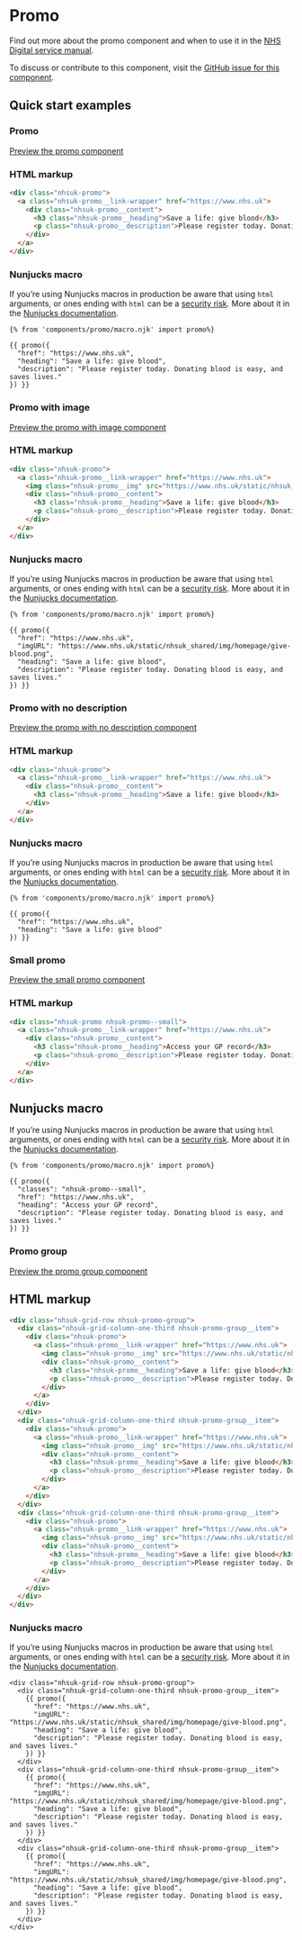 # Promo

Find out more about the promo component and when to use it in the [NHS Digital service manual](https://beta.nhs.uk/service-manual/patterns/).

To discuss or contribute to this component, visit the [GitHub issue for this component](https://github.com/nhsuk/nhsuk-frontend/issues/176).

## Quick start examples

### Promo

[Preview the promo component](https://nhsuk.github.io/nhsuk-frontend/components/promo.html)

### HTML markup

```html
<div class="nhsuk-promo">
  <a class="nhsuk-promo__link-wrapper" href="https://www.nhs.uk">
    <div class="nhsuk-promo__content">
      <h3 class="nhsuk-promo__heading">Save a life: give blood</h3>
      <p class="nhsuk-promo__description">Please register today. Donating blood is easy, and saves lives.</p>
    </div>
  </a>
</div>
```

### Nunjucks macro

If you’re using Nunjucks macros in production be aware that using `html` arguments, or ones ending with `html` can be a [security risk](https://en.wikipedia.org/wiki/Cross-site_scripting). More about it in the [Nunjucks documentation](https://mozilla.github.io/nunjucks/api.html#user-defined-templates-warning).

```
{% from 'components/promo/macro.njk' import promo%}

{{ promo({
  "href": "https://www.nhs.uk",
  "heading": "Save a life: give blood",
  "description": "Please register today. Donating blood is easy, and saves lives."
}) }}
```

### Promo with image

[Preview the promo with image component](https://nhsuk.github.io/nhsuk-frontend/components/promo-with-image.html)

### HTML markup

```html
<div class="nhsuk-promo">
  <a class="nhsuk-promo__link-wrapper" href="https://www.nhs.uk">
    <img class="nhsuk-promo__img" src="https://www.nhs.uk/static/nhsuk_shared/img/homepage/give-blood.png" alt="">
    <div class="nhsuk-promo__content">
      <h3 class="nhsuk-promo__heading">Save a life: give blood</h3>
      <p class="nhsuk-promo__description">Please register today. Donating blood is easy, and saves lives.</p>
    </div>
  </a>
</div>
```

### Nunjucks macro

If you’re using Nunjucks macros in production be aware that using `html` arguments, or ones ending with `html` can be a [security risk](https://en.wikipedia.org/wiki/Cross-site_scripting). More about it in the [Nunjucks documentation](https://mozilla.github.io/nunjucks/api.html#user-defined-templates-warning).

```
{% from 'components/promo/macro.njk' import promo%}

{{ promo({
  "href": "https://www.nhs.uk",
  "imgURL": "https://www.nhs.uk/static/nhsuk_shared/img/homepage/give-blood.png",
  "heading": "Save a life: give blood",
  "description": "Please register today. Donating blood is easy, and saves lives."
}) }}
```
           
### Promo with no description

[Preview the promo with no description component](https://nhsuk.github.io/nhsuk-frontend/components/promo-with-image.html)

### HTML markup

```html
<div class="nhsuk-promo">
  <a class="nhsuk-promo__link-wrapper" href="https://www.nhs.uk">
    <div class="nhsuk-promo__content">
      <h3 class="nhsuk-promo__heading">Save a life: give blood</h3>
    </div>
  </a>
</div>
```

### Nunjucks macro

If you’re using Nunjucks macros in production be aware that using `html` arguments, or ones ending with `html` can be a [security risk](https://en.wikipedia.org/wiki/Cross-site_scripting). More about it in the [Nunjucks documentation](https://mozilla.github.io/nunjucks/api.html#user-defined-templates-warning).

```
{% from 'components/promo/macro.njk' import promo%}

{{ promo({
  "href": "https://www.nhs.uk",
  "heading": "Save a life: give blood"
}) }}
```

### Small promo

[Preview the small promo component](https://nhsuk.github.io/nhsuk-frontend/components/promo-small.html)

### HTML markup

```html
<div class="nhsuk-promo nhsuk-promo--small">
  <a class="nhsuk-promo__link-wrapper" href="https://www.nhs.uk">
    <div class="nhsuk-promo__content">
      <h3 class="nhsuk-promo__heading">Access your GP record</h3>
      <p class="nhsuk-promo__description">Please register today. Donating blood is easy, and saves lives.</p>
    </div>
  </a>
</div>
```

## Nunjucks macro

If you’re using Nunjucks macros in production be aware that using `html` arguments, or ones ending with `html` can be a [security risk](https://en.wikipedia.org/wiki/Cross-site_scripting). More about it in the [Nunjucks documentation](https://mozilla.github.io/nunjucks/api.html#user-defined-templates-warning).

```
{% from 'components/promo/macro.njk' import promo%}

{{ promo({
  "classes": "nhsuk-promo--small",
  "href": "https://www.nhs.uk",
  "heading": "Access your GP record",
  "description": "Please register today. Donating blood is easy, and saves lives."
}) }}
```

### Promo group

[Preview the promo group component](https://nhsuk.github.io/nhsuk-frontend/components/promo-group.html)

## HTML markup

```html
<div class="nhsuk-grid-row nhsuk-promo-group">
  <div class="nhsuk-grid-column-one-third nhsuk-promo-group__item">
    <div class="nhsuk-promo">
      <a class="nhsuk-promo__link-wrapper" href="https://www.nhs.uk">
        <img class="nhsuk-promo__img" src="https://www.nhs.uk/static/nhsuk_shared/img/homepage/give-blood.png" alt="">
        <div class="nhsuk-promo__content">
          <h3 class="nhsuk-promo__heading">Save a life: give blood</h3>
          <p class="nhsuk-promo__description">Please register today. Donating blood is easy, and saves lives.</p>
        </div>
      </a>
    </div>
  </div>
  <div class="nhsuk-grid-column-one-third nhsuk-promo-group__item">
    <div class="nhsuk-promo">
      <a class="nhsuk-promo__link-wrapper" href="https://www.nhs.uk">
        <img class="nhsuk-promo__img" src="https://www.nhs.uk/static/nhsuk_shared/img/homepage/give-blood.png" alt="">
        <div class="nhsuk-promo__content">
          <h3 class="nhsuk-promo__heading">Save a life: give blood</h3>
          <p class="nhsuk-promo__description">Please register today. Donating blood is easy, and saves lives.</p>
        </div>
      </a>
    </div>
  </div>
  <div class="nhsuk-grid-column-one-third nhsuk-promo-group__item">
    <div class="nhsuk-promo">
      <a class="nhsuk-promo__link-wrapper" href="https://www.nhs.uk">
        <img class="nhsuk-promo__img" src="https://www.nhs.uk/static/nhsuk_shared/img/homepage/give-blood.png" alt="">
        <div class="nhsuk-promo__content">
          <h3 class="nhsuk-promo__heading">Save a life: give blood</h3>
          <p class="nhsuk-promo__description">Please register today. Donating blood is easy, and saves lives.</p>
        </div>
      </a>
    </div>
  </div>
</div>
```

### Nunjucks macro

If you’re using Nunjucks macros in production be aware that using `html` arguments, or ones ending with `html` can be a [security risk](https://en.wikipedia.org/wiki/Cross-site_scripting). More about it in the [Nunjucks documentation](https://mozilla.github.io/nunjucks/api.html#user-defined-templates-warning).

```
<div class="nhsuk-grid-row nhsuk-promo-group">
  <div class="nhsuk-grid-column-one-third nhsuk-promo-group__item">
    {{ promo({
      "href": "https://www.nhs.uk",
      "imgURL": "https://www.nhs.uk/static/nhsuk_shared/img/homepage/give-blood.png",
      "heading": "Save a life: give blood",
      "description": "Please register today. Donating blood is easy, and saves lives."
    }) }}
  </div>
  <div class="nhsuk-grid-column-one-third nhsuk-promo-group__item">
    {{ promo({
      "href": "https://www.nhs.uk",
      "imgURL": "https://www.nhs.uk/static/nhsuk_shared/img/homepage/give-blood.png",
      "heading": "Save a life: give blood",
      "description": "Please register today. Donating blood is easy, and saves lives."
    }) }}
  </div>
  <div class="nhsuk-grid-column-one-third nhsuk-promo-group__item">
    {{ promo({
      "href": "https://www.nhs.uk",
      "imgURL": "https://www.nhs.uk/static/nhsuk_shared/img/homepage/give-blood.png",
      "heading": "Save a life: give blood",
      "description": "Please register today. Donating blood is easy, and saves lives."
    }) }}
  </div>
</div>
```
